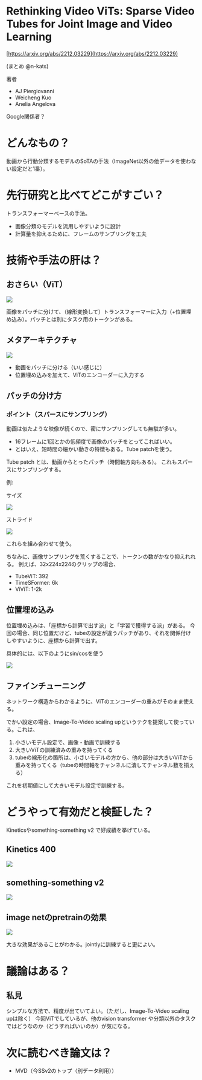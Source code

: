 # Rethinking Video ViTs: Sparse Video Tubes for Joint Image and Video Learning

[https://arxiv.org/abs/2212.03229](https://arxiv.org/abs/2212.03229)

(まとめ @n-kats)

著者
* AJ Piergiovanni
* Weicheng Kuo
* Anelia Angelova

Google関係者？

# どんなもの？
動画から行動分類するモデルのSoTAの手法（ImageNet以外の他データを使わない設定だと1番）。

# 先行研究と比べてどこがすごい？
トランスフォーマーベースの手法。

* 画像分類のモデルを流用しやすいように設計
* 計算量を抑えるために、フレームのサンプリングを工夫

# 技術や手法の肝は？
## おさらい（ViT）

![](./TubeViT_2213.03229/network_vit.png)

画像をパッチに分けて、（線形変換して）トランスフォーマーに入力（+位置埋め込み）。パッチとは別にタスク用のトークンがある。

## メタアーキテクチャ

![](./TubeViT_2213.03229/meta.png)

* 動画をパッチに分ける（いい感じに） 
* 位置埋め込みを加えて、ViTのエンコーダーに入力する

## パッチの分け方
### ポイント（スパースにサンプリング）
動画は似たような映像が続くので、密にサンプリングしても無駄が多い。

* 16フレームに1回とかの低頻度で画像のパッチをとってこればいい。
* とはいえ、短時間の細かい動きの特徴もある。Tube patchを使う。

Tube patch とは、動画からとったパッチ（時間軸方向もある）。
これもスパースにサンプリングする。

例:

サイズ

![](./TubeViT_2213.03229/example_tube_patch_size.png)

ストライド

![](./TubeViT_2213.03229/example_tube_patch_stride.png)

これらを組み合わせて使う。

ちなみに、画像サンプリングを荒くすることで、トークンの数がかなり抑えれれる。
例えば、32x224x224のクリップの場合、
* TubeViT: 392
* TimeSFormer: 6k
* ViViT: 1-2k

## 位置埋め込み
位置埋め込みは、「座標から計算で出す派」と「学習で獲得する派」がある。
今回の場合、同じ位置だけど、tubeの設定が違うパッチがあり、それを関係付けしやすいように、座標から計算で出す。

具体的には、以下のようにsin/cosを使う

![](./TubeViT_2213.03229/positional_embedding.png)

## ファインチューニング
ネットワーク構造からわかるように、ViTのエンコーダーの重みがそのまま使える。

でかい設定の場合、Image-To-Video scaling upというテクを提案して使っている。これは、

1. 小さいモデル設定で、画像・動画で訓練する
1. 大きいViTの訓練済みの重みを持ってくる
1. tubeの線形化の箇所は、小さいモデルの方から、他の部分は大きいViTから重みを持ってくる（tubeの時間軸をチャンネルに潰してチャンネル数を揃える）

これを初期値にして大きいモデル設定で訓練する。

# どうやって有効だと検証した？
Kineticsやsomething-something v2 で好成績を挙げている。

## Kinetics 400

![](./TubeViT_2213.03229/scores_k400.png)

## something-something v2

![](./TubeViT_2213.03229/scores_ssv2.png)

## image netのpretrainの効果

![](./TubeViT_2213.03229/scores_pretrain.png)

大きな効果があることがわかる。jointlyに訓練すると更によい。

# 議論はある？
## 私見
シンプルな方法で、精度が出ていてよい。（ただし、Image-To-Video scaling upは除く）
今回ViTでしているが、他のvision transformer や分類以外のタスクではどうなのか（どうすればいいのか）が気になる。

# 次に読むべき論文は？
* MVD（今SSv2のトップ（別データ利用））
